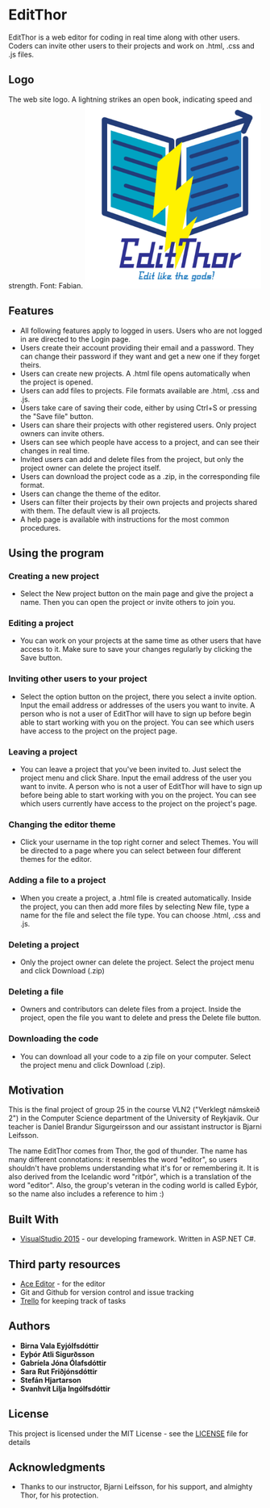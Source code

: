# EditThor

EditThor is a web editor for coding in real time along with other users. Coders can invite other users to their projects and work on .html, .css and .js files.

## Logo
The web site logo. A lightning strikes an open book, indicating speed and strength. Font: Fabian.
<img src="https://github.com/Eytor/Edit-Thor/blob/master/editthorlogo.PNG" alt="Logo" width="350">

## Features
*  All following features apply to logged in users. Users who are not logged in are directed to the Login page. 
  * Users create their account providing their email and a password. They can change their password if they want and get a new one if they forget theirs.
  * Users can create new projects. A .html file opens automatically when the project is opened.
  * Users can add files to projects. File formats available are .html, .css and .js.
  * Users take care of saving their code, either by using Ctrl+S or pressing the "Save file" button.
  * Users can share their projects with other registered users. Only project owners can invite others.
  * Users can see which people have access to a project, and can see their changes in real time.
  * Invited users can add and delete files from the project, but only the project owner can delete the project itself.
  * Users can download the project code as a .zip, in the corresponding file format.
  * Users can change the theme of the editor.
  * Users can filter their projects by their own projects and projects shared with them. The default view is all projects.
  * A help page is available with instructions for the most common procedures.
 
## Using the program

### Creating a new project
* Select the New project button on the main page and give the project a name. Then you can open the project or invite others to join you. 

### Editing a project
* You can work on your projects at the same time as other users that have access to it. Make sure to save your changes regularly by clicking the Save button.

### Inviting other users to your project
* Select the option button on the project, there you select a invite option. Input the email address or addresses of the users you want to invite. A person who is not a user of EditThor will have to sign up before begin able to start working with you on the project. You can see which users have access to the project on the project page.

### Leaving a project
* You can leave a project that you've been invited to. Just select the  project menu and click Share. Input the email address of the user you want to invite. A person who is not a user of EditThor will have to sign up before being able to start working with you on the project. You can see which users currently have access to the project on the project's page.

### Changing the editor theme
* Click your username in the top right corner and select Themes. You will be directed to a page where you can select between four different themes for the editor.

### Adding a file to a project
* When you create a project, a .html file is created automatically. Inside the project, you can then add more files by selecting New file, type a name for the file and select the file type. You can choose .html, .css and .js.

### Deleting a project
* Only the project owner can delete the project. Select the  project menu and click Download (.zip)

### Deleting a file
* Owners and contributors can delete files from a project. Inside the project, open the file you want to delete and press the Delete file button.

### Downloading the code
* You can download all your code to a zip file on your computer. Select the  project menu and click Download (.zip).

## Motivation
This is the final project of group 25 in the course VLN2 ("Verklegt námskeið 2") in the Computer Science department of the University of Reykjavik. Our teacher is Daníel Brandur Sigurgeirsson and our assistant instructor is Bjarni Leifsson.

The name EditThor comes from Thor, the god of thunder. The name has many different connotations: it resembles the word "editor", so users shouldn't have problems understanding what it's for or remembering it. It is also derived from the Icelandic word "ritþór", which is a translation of the word "editor". Also, the group's veteran in the coding world is called Eyþór, so the name also includes a reference to him :) 

## Built With

* [VisualStudio 2015](https://www.visualstudio.com/) - our developing framework. Written in ASP.NET C#.

## Third party resources

* [Ace Editor](https://ace.c9.io/) - for the editor
* Git and Github for version control and issue tracking
* [Trello](https://www.trello.com/) for keeping track of tasks
## Authors

* **Birna Vala Eyjólfsdóttir**
* **Eyþór Atli Sigurðsson**
* **Gabríela Jóna Ólafsdóttir**
* **Sara Rut Friðjónsdóttir**
* **Stefán Hjartarson**
* **Svanhvít Lilja Ingólfsdóttir**

## License

This project is licensed under the MIT License - see the [LICENSE](https://github.com/Eytor/Edit-Thor/blob/master/LICENSE.md) file for details

## Acknowledgments

* Thanks to our instructor, Bjarni Leifsson, for his support, and almighty Thor, for his protection.
